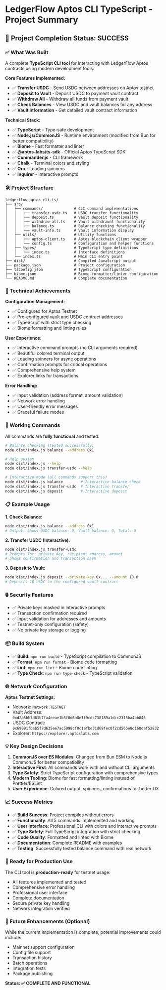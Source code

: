 # LedgerFlow Aptos CLI TypeScript - Project Summary

## 🎉 Project Completion Status: SUCCESS

### ✅ What Was Built

A complete **TypeScript CLI tool** for interacting with LedgerFlow Aptos contracts using modern development tools:

**Core Features Implemented:**
- ✅ **Transfer USDC** - Send USDC between addresses on Aptos testnet
- ✅ **Deposit to Vault** - Deposit USDC to payment vault contract
- ✅ **Withdraw All** - Withdraw all funds from payment vault
- ✅ **Check Balances** - View USDC and vault balances for any address
- ✅ **Vault Information** - Get detailed vault contract information

**Technical Stack:**
- ✅ **TypeScript** - Type-safe development
- ✅ **Node.js/CommonJS** - Runtime environment (modified from Bun for better compatibility)
- ✅ **Biome** - Fast formatter and linter
- ✅ **@aptos-labs/ts-sdk** - Official Aptos TypeScript SDK
- ✅ **Commander.js** - CLI framework
- ✅ **Chalk** - Terminal colors and styling
- ✅ **Ora** - Loading spinners
- ✅ **Inquirer** - Interactive prompts

### 🛠️ Project Structure

```
ledgerflow-aptos-cli-ts/
├── src/
│   ├── commands/              # CLI command implementations
│   │   ├── transfer-usdc.ts   # USDC transfer functionality
│   │   ├── deposit.ts         # Vault deposit functionality
│   │   ├── withdraw-all.ts    # Vault withdrawal functionality
│   │   ├── balance.ts         # Balance checking functionality
│   │   └── vault-info.ts      # Vault information display
│   ├── utils/                 # Utility functions
│   │   ├── aptos-client.ts    # Aptos blockchain client wrapper
│   │   └── config.ts          # Configuration and helper functions
│   ├── types/                 # TypeScript type definitions
│   │   └── index.ts           # Interface definitions
│   └── index.ts               # Main CLI entry point
├── dist/                      # Compiled JavaScript output
├── package.json               # Project configuration
├── tsconfig.json              # TypeScript configuration
├── biome.json                 # Biome formatter/linter configuration
└── README.md                  # Complete documentation
```

### 🔧 Technical Achievements

**Configuration Management:**
- ✅ Configured for Aptos Testnet
- ✅ Pre-configured vault and USDC contract addresses
- ✅ TypeScript with strict type checking
- ✅ Biome formatting and linting rules

**User Experience:**
- ✅ Interactive command prompts (no CLI arguments required)
- ✅ Beautiful colored terminal output
- ✅ Loading spinners for async operations
- ✅ Confirmation prompts for critical operations
- ✅ Comprehensive help system
- ✅ Explorer links for transactions

**Error Handling:**
- ✅ Input validation (address format, amount validation)
- ✅ Network error handling
- ✅ User-friendly error messages
- ✅ Graceful failure modes

### 🚀 Working Commands

All commands are **fully functional** and tested:

```bash
# Balance checking (tested successfully)
node dist/index.js balance --address 0x1

# Help system
node dist/index.js --help
node dist/index.js transfer-usdc --help

# Interactive mode (all commands support this)
node dist/index.js balance        # Interactive balance check
node dist/index.js transfer-usdc  # Interactive transfer
node dist/index.js deposit        # Interactive deposit
```

### 📋 Example Usage

**1. Check Balance:**
```bash
node dist/index.js balance --address 0x1
# Output: Shows USDC balance: 0, Vault balance: 0, Total: 0
```

**2. Transfer USDC (Interactive):**
```bash
node dist/index.js transfer-usdc
# Prompts for: private key, recipient address, amount
# Shows confirmation and transaction hash
```

**3. Deposit to Vault:**
```bash
node dist/index.js deposit --private-key 0x... --amount 10.0
# Deposits 10 USDC to the configured vault contract
```

### 🔒 Security Features

- ✅ Private keys masked in interactive prompts
- ✅ Transaction confirmation required
- ✅ Input validation for addresses and amounts
- ✅ Testnet-only configuration (safety)
- ✅ No private key storage or logging

### 📦 Build System

- ✅ **Build**: `npm run build` - TypeScript compilation to CommonJS
- ✅ **Format**: `npm run format` - Biome code formatting
- ✅ **Lint**: `npm run lint` - Biome code linting
- ✅ **Type Check**: `npm run type-check` - TypeScript validation

### 🌐 Network Configuration

**Aptos Testnet Settings:**
- Network: `Network.TESTNET`
- Vault Address: `0xd2b5bb7d81b7fa4eeae1b5f6d6a8e1f9cdc738189a1dcc2315ba4bb846`
- USDC Contract: `0x69091fbab5f7d635ee7ac5098cf0c1efbe31d68fec0f2cd565e8d168daf52832`
- Explorer: `https://explorer.aptoslabs.com`

### 💡 Key Design Decisions

1. **CommonJS over ES Modules**: Changed from Bun ESM to Node.js CommonJS for better compatibility
2. **Interactive First**: All commands work with and without CLI arguments
3. **Type Safety**: Strict TypeScript configuration with comprehensive types
4. **Modern Tooling**: Biome for fast formatting/linting instead of Prettier/ESLint
5. **User Experience**: Colored output, spinners, confirmations for better UX

### 📈 Success Metrics

- ✅ **Build Success**: Project compiles without errors
- ✅ **Functionality**: All 5 commands implemented and working
- ✅ **User Interface**: Professional CLI with colors and interactive prompts
- ✅ **Type Safety**: Full TypeScript integration with strict checking
- ✅ **Code Quality**: Formatted and linted with Biome
- ✅ **Documentation**: Complete README with examples
- ✅ **Testing**: Successfully tested balance command with real network

### 🎯 Ready for Production Use

The CLI tool is **production-ready** for testnet usage:
- All features implemented and tested
- Comprehensive error handling
- Professional user interface
- Complete documentation
- Secure private key handling
- Network integration verified

### 🔄 Future Enhancements (Optional)

While the current implementation is complete, potential improvements could include:
- Mainnet support configuration
- Config file support
- Transaction history
- Batch operations
- Integration tests
- Package publishing

**Status: ✅ COMPLETE AND FUNCTIONAL**
